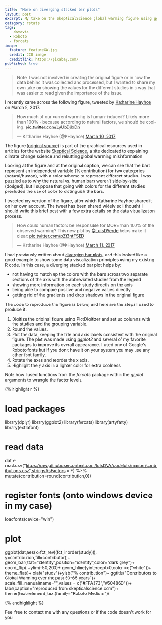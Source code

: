 ```yaml
---
title: "More on diverging stacked bar plots"
layout: post
excerpt: My take on the SkepticalScience global warming figure using ggplot, includes R code and data.
category: rstats
tags:
  - datavis
  - Roboto
  - forcats
image:
  feature: featureGW.jpg
  credit: CC0 image
  creditlink: https://pixabay.com/
published: true
---
```

> Note: I was not involved in creating the original figure or in how the data behind it was collected and processed, but I wanted to share my own take on showing the values for the different studies in a way that was easier to read given the importance of the issue.

I recently came across the following figure, tweeted by [Katharine Hayhoe](https://twitter.com/KHayhoe) on March 9, 2017. 

<blockquote class="twitter-tweet" data-lang="en"><p lang="en" dir="ltr">How much of our current warming is human-induced? Likely more than 100% - because according to natural factors, we should be cooling. <a href="https://t.co/LyUbDjIxDn">pic.twitter.com/LyUbDjIxDn</a></p>&mdash; Katharine Hayhoe (@KHayhoe) <a href="https://twitter.com/KHayhoe/status/839994424130174977">March 10, 2017</a></blockquote>
<script async src="//platform.twitter.com/widgets.js" charset="utf-8"></script>

The figure [(original source)](https://skepticalscience.com/graphics.php?g=57) is part of the graphical resources used in articles for the website [Skeptical Science](https://skepticalscience.com), a site dedicated to explaining climate change science and rebutting global warming misinformation

Looking at the figure and at the original caption, we can see that the bars represent an independent variable (% contribution) for two categories (natural/human), with a color scheme to represent different studies. I was puzzled as to why the natural vs. human bars weren’t side-by-side (dodged), but I suppose that going with colors for the different studies precluded the use of color to distinguish the bars.

I tweeted my version of the figure, after which Katharine Hayhoe shared it on her own account. The tweet has been shared widely so I thought I should write this brief post with a few extra details on the data visualization process.   

<blockquote class="twitter-tweet" data-lang="en"><p lang="en" dir="ltr">How could human factors be responsible for MORE than 100% of the observed warming? This new plot by <a href="https://twitter.com/LuisDVerde">@LuisDVerde</a> helps make it clear: <a href="https://t.co/pZt3ntFSED">pic.twitter.com/pZt3ntFSED</a></p>&mdash; Katharine Hayhoe (@KHayhoe) <a href="https://twitter.com/KHayhoe/status/840581942273810432">March 11, 2017</a></blockquote>
<script async src="//platform.twitter.com/widgets.js" charset="utf-8"></script>

I had previously written about [diverging bar plots](http://luisdva.github.io/Diverging-bar-plots/), and this looked like a good example to show some data visualization principles using my existing R code. In this case, a diverging stacked bar plot helps by: 

- not having to match up the colors with the bars across two separate sections of the axis with the abbreviated studies from the legend
- showing more information on each study directly on the axis
- being able to compare positive and negative values directly
- getting rid of the gradients and drop shadows in the original figure

The code to reproduce the figure is below, and here are the steps I used to produce it.

1. Digitize the original figure using [PlotDigitizer](http://plotdigitizer.sourceforge.net/) and set up columns with the studies and the grouping variable. 
2. Round the values. 
3. Plot the data, keeping the title and axis labels consistent with the original figure. The plot was made using _ggplot2_ and several of my favorite packages to improve its overall appearance. I used one of Google's Roboto fonts but if you don't have it on your system you may use any other font family.
4. Rotate the axes and reorder the x axis.
5. Highlight the y axis in a lighter color for extra coolness.

Note how I used functions from the _forcats_ package within the _ggplot_ arguments to wrangle the factor levels.

{% highlight r %}

# load packages
library(dplyr)
library(ggplot2)
library(forcats)
library(artyfarty)
library(extrafont)
# read data
dat <- read.csv("https://raw.githubusercontent.com/luisDVA/codeluis/master/contributions.csv",stringsAsFactors = F) %>% 
          mutate(contribution=round(contribution,0))
# register fonts (onto windows device in my case)
loadfonts(device="win")
# plot
ggplot(dat,aes(x=fct_rev((fct_inorder(study))), y=contribution,fill=contributor))+
  geom_bar(stat="identity",position="identity",color="dark grey")+
  coord_flip()+ylim(-50,200)+
  geom_hline(yintercept=0,color =c("white"))+
  theme_flat()+
  xlab("study")+ylab("% contribution")+
  ggtitle("Contributors to Global Warming over the past 50-65 years")+
  scale_fill_manual(name="",values = c("#FFA373","#50486D"))+
  labs(caption="reproduced from skepticalscience.com")+
  theme(text=element_text(family="Roboto Medium"))
    
{% endhighlight %}

Feel free to contact me with any questions or if the code doesn't work for you.
